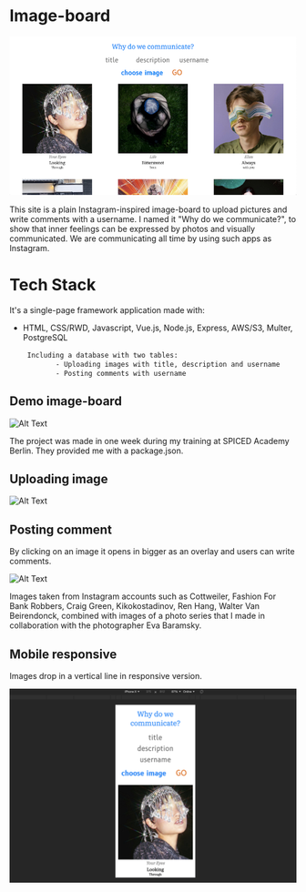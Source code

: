 # Image-board

![Alt Text](demo-pics-gifs/image-board.png)

This site is a plain Instagram-inspired image-board to upload pictures and write comments with a username. I named it "Why do we communicate?", to show that inner feelings can be expressed by photos and visually communicated. We are communicating all time by using such apps as Instagram.

# Tech Stack

It's a single-page framework application made with:

* HTML, CSS/RWD, Javascript, Vue.js, Node.js, Express, AWS/S3, Multer, PostgreSQL

       Including a database with two tables:
              - Uploading images with title, description and username
              - Posting comments with username

## Demo image-board

![Alt Text](demo-pics-gifs/board.gif)

The project was made in one week during my training at SPICED Academy Berlin. They provided me with a package.json.

## Uploading image

![Alt Text](demo-pics-gifs/uploading.gif)

## Posting comment

By clicking on an image it opens in bigger as an overlay and users can write comments.

![Alt Text](demo-pics-gifs/comments.gif)

Images taken from Instagram accounts such as Cottweiler, Fashion For Bank Robbers, Craig Green, Kikokostadinov, Ren Hang, Walter Van Beirendonck, combined with images of a photo series that I made in collaboration with the photographer Eva Baramsky.

## Mobile responsive

Images drop in a vertical line in responsive version.

![Alt Text](demo-pics-gifs/iphonex.png)

